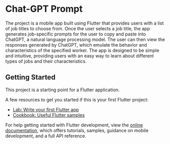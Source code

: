 # Chat-GPT Prompt

The project is a mobile app built using Flutter that provides users with a list of job titles to choose from. Once the user selects a job title, the app generates job-specific prompts for the user to copy and paste into ChatGPT, a natural language processing model. The user can then view the responses generated by ChatGPT, which emulate the behavior and characteristics of the specified worker. The app is designed to be simple and intuitive, providing users with an easy way to learn about different types of jobs and their characteristics.

## Getting Started

This project is a starting point for a Flutter application.

A few resources to get you started if this is your first Flutter project:

- [Lab: Write your first Flutter app](https://docs.flutter.dev/get-started/codelab)
- [Cookbook: Useful Flutter samples](https://docs.flutter.dev/cookbook)

For help getting started with Flutter development, view the
[online documentation](https://docs.flutter.dev/), which offers tutorials,
samples, guidance on mobile development, and a full API reference.

